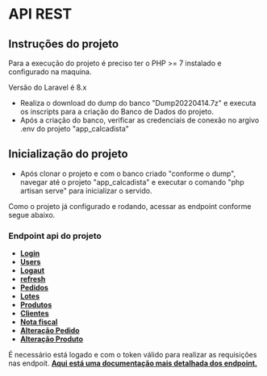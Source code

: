 # API REST

## Instruções do projeto

Para a execução do projeto é preciso ter o PHP >= 7 instalado e configurado na maquina.

Versão do Laravel é 8.x

- Realiza o download do dump do banco "Dump20220414.7z" e executa os inscripts para a criação do Banco de Dados do projeto. 
- Após a criação do banco, verificar as credenciais de conexão no argivo .env do projeto "app_calcadista"

## Inicialização do projeto
- Após clonar o projeto e com o banco criado "conforme o dump", navegar até o projeto "app_calcadista" e executar o comando "php artisan serve" para inicializar o servido. 

Como o projeto já configurado e rodando, acessar as endpoint conforme segue abaixo.

### Endpoint api do projeto
- **[Login](http://127.0.0.1:8000/api/v1/auth/login)**
- **[Users](http://127.0.0.1:8000/api/v1/users)**
- **[Logaut](http://127.0.0.1:8000/api/v1/auth/refresh)**
- **[refresh](http://127.0.0.1:8000/api/v1/auth/refresh/)**
- **[Pedidos](http://127.0.0.1:8000/api/v1/pedidos)**
- **[Lotes](http://127.0.0.1:8000/api/v1/lotes)**
- **[Produtos](http://127.0.0.1:8000/api/v1/produtos/)**
- **[Clientes](http://127.0.0.1:8000/api/v1/clientes)**
- **[Nota fiscal](http://127.0.0.1:8000/api/v1/notaFiscal)**
- **[Alteração Pedido](http://127.0.0.1:8000/api/v1/pedidos/alteracao)**
- **[Alteração Produto](http://127.0.0.1:8000/api/v1/pedidos/alteracao)**

É necessário está logado e com o token válido para realizar as requisições nas endpoit.
**[Aqui está uma documentação mais detalhada dos endpoint.](https://documenter.getpostman.com/view/16113745/Uyr4Kzqu)**
